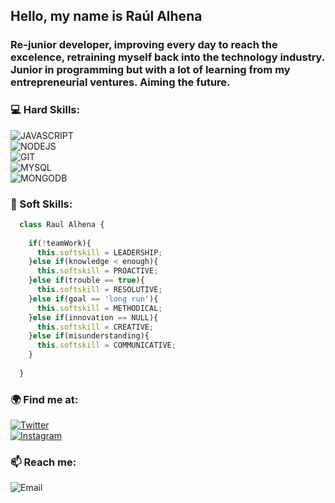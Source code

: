 ## **Hello, my name is Raúl Alhena**

<!--
**raulalhena/raulalhena** is a ✨ _special_ ✨ repository because its `README.md` (this file) appears on your GitHub profile.

Here are some ideas to get you started:

- 🔭 I’m currently working on ...
- 🌱 I’m currently learning ...
- 👯 I’m looking to collaborate on ...
- 🤔 I’m looking for help with ...
- 💬 Ask me about ...
- 📫 How to reach me: ...
- 😄 Pronouns: ...
- ⚡ Fun fact: ...
-->

### Re-junior developer, improving every day to reach the excelence, retraining myself back into the technology industry. Junior in programming but with a lot of learning from my entrepreneurial ventures. Aiming the future.

### 💻 Hard Skills:

![JAVASCRIPT](https://img.shields.io/badge/Javascript-F0DB4F?style=for-the-badge&logo=javascript&logoColor=white&labelColor=101010)<br>
![NODEJS](https://img.shields.io/badge/NodeJS-68A063?style=for-the-badge&logo=nodedotjs&logoColor=white&labelColor=101010)<br>
![GIT](https://img.shields.io/badge/GIT-f1502f?style=for-the-badge&logo=git&logoColor=white&labelColor=101010)<br>
![MYSQL](https://img.shields.io/badge/MySQL-00758f?style=for-the-badge&logo=mysql&logoColor=white&labelColor=101010)<br>
![MONGODB](https://img.shields.io/badge/MongoDB-4db33d?style=for-the-badge&logo=mongodb&logoColor=white&labelColor=101010)<br>


### 🌱 Soft Skills:

```javascript
  class Raul Alhena {
  
    if(!teamWork){
      this.softskill = LEADERSHIP;
    }else if(knowledge < enough){
      this.softskill = PROACTIVE;
    }else if(trouble == true){
      this.softskill = RESOLUTIVE;
    }else if(goal == 'long run'){
      this.softskill = METHODICAL;
    }else if(innovation == NULL){
      this.softskill = CREATIVE;
    }else if(misunderstanding){
      this.softskill = COMMUNICATIVE;
    }
    
  }
```

### 🌍 Find me at:

[![Twitter](https://img.shields.io/badge/Twitter-@raulalhn-1da1f2?style=for-the-badge&logo=twitter&logoColor=white&labelColor=101010)](https://twitter.com/raulalhn)<br>
[![Instagram](https://img.shields.io/badge/Instagram-@raul.alhena-833ab4?style=for-the-badge&logo=instagram&logoColor=white&labelColor=101010)](https://instagram.com/raul.alhena)<br>

### 📫 Reach me:
![Email](https://img.shields.io/badge/Gmail-raul.alhena@gmail.com-bb001b?style=for-the-badge&logo=gmail&logoColor=white&labelColor=101010)<br>


